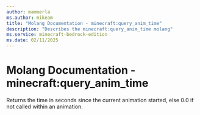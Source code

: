 ```yaml
---
author: mammerla
ms.author: mikeam
title: "Molang Documentation - minecraft:query_anim_time"
description: "Describes the minecraft:query_anim_time molang"
ms.service: minecraft-bedrock-edition
ms.date: 02/11/2025 
---
```


# Molang Documentation - minecraft:query_anim_time

Returns the time in seconds since the current animation started, else 0.0 if not called within an animation.
